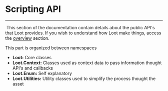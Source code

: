 # Scripting API

---

​	This section of the documentation contain details about the public API's that Loot provides. If you wish to understand how Loot make things, access the [overview](../manual/overview.md) section.

This part is organized between namespaces

* **Loot:** Core classes
* **Loot.Context:** Classes used as context data to pass information thought API's and callbacks
* **Loot.Enum:** Self explanatory
* **Loot.Utilities:** Utility classes used to simplify the process thought the asset

